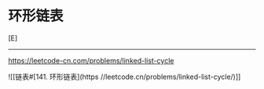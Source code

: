 # 环形链表

[E]

---

https://leetcode-cn.com/problems/linked-list-cycle

![[链表#[141. 环形链表](https //leetcode.cn/problems/linked-list-cycle/)]]